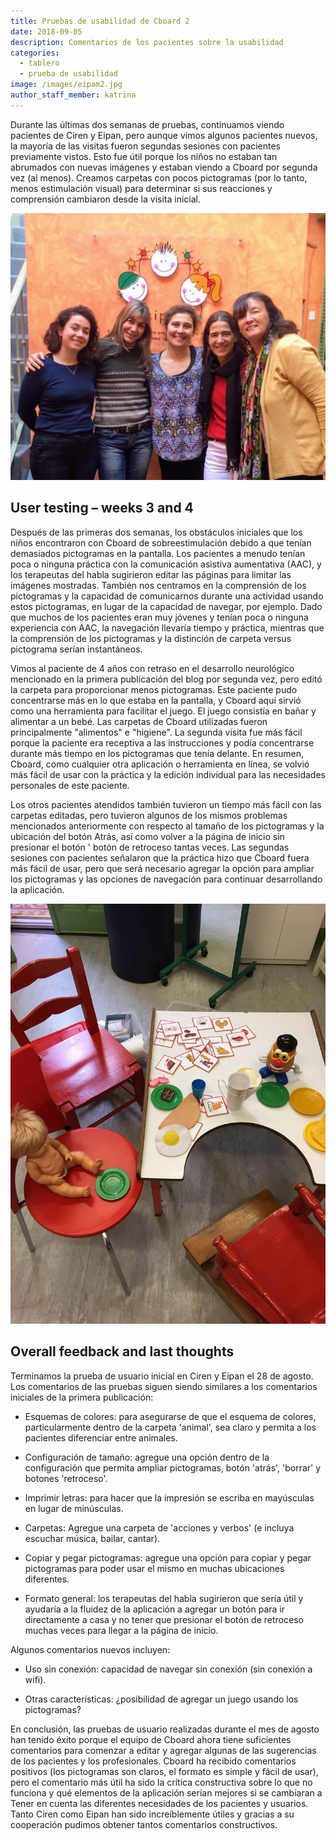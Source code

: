 ```yaml
---
title: Pruebas de usabilidad de Cboard 2
date: 2018-09-05
description: Comentarios de los pacientes sobre la usabilidad
categories:
  - tablero
  - prueba de usabilidad
image: /images/eipam2.jpg
author_staff_member: katrina
---
```


Durante las últimas dos semanas de pruebas, continuamos viendo pacientes de Ciren y Eipan, pero aunque vimos algunos pacientes nuevos, la mayoría de las visitas fueron segundas sesiones con pacientes previamente vistos. Esto fue útil porque los niños no estaban tan abrumados con nuevas imágenes y estaban viendo a Cboard por segunda vez (al menos). Creamos carpetas con pocos pictogramas (por lo tanto, menos estimulación visual) para determinar si sus reacciones y comprensión cambiaron desde la visita inicial.

![Eipan](/images/eipam2.jpg)

## User testing – weeks 3 and 4

Después de las primeras dos semanas, los obstáculos iniciales que los niños encontraron con Cboard de sobreestimulación debido a que tenían demasiados pictogramas en la pantalla. Los pacientes a menudo tenían poca o ninguna práctica con la comunicación asistiva aumentativa (AAC), y los terapeutas del habla sugirieron editar las páginas para limitar las imágenes mostradas. También nos centramos en la comprensión de los pictogramas y la capacidad de comunicarnos durante una actividad usando estos pictogramas, en lugar de la capacidad de navegar, por ejemplo. Dado que muchos de los pacientes eran muy jóvenes y tenían poca o ninguna experiencia con AAC, la navegación llevaría tiempo y práctica, mientras que la comprensión de los pictogramas y la distinción de carpeta versus pictograma serían instantáneos.

Vimos al paciente de 4 años con retraso en el desarrollo neurológico mencionado en la primera publicación del blog por segunda vez, pero editó la carpeta para proporcionar menos pictogramas. Este paciente pudo concentrarse más en lo que estaba en la pantalla, y Cboard aquí sirvió como una herramienta para facilitar el juego. El juego consistía en bañar y alimentar a un bebé. Las carpetas de Cboard utilizadas fueron principalmente "alimentos" e "higiene". La segunda visita fue más fácil porque la paciente era receptiva a las instrucciones y podía concentrarse durante más tiempo en los pictogramas que tenía delante. En resumen, Cboard, como cualquier otra aplicación o herramienta en línea, se volvió más fácil de usar con la práctica y la edición individual para las necesidades personales de este paciente.

Los otros pacientes atendidos también tuvieron un tiempo más fácil con las carpetas editadas, pero tuvieron algunos de los mismos problemas mencionados anteriormente con respecto al tamaño de los pictogramas y la ubicación del botón Atrás, así como volver a la página de inicio sin presionar el botón ' botón de retroceso tantas veces. Las segundas sesiones con pacientes señalaron que la práctica hizo que Cboard fuera más fácil de usar, pero que será necesario agregar la opción para ampliar los pictogramas y las opciones de navegación para continuar desarrollando la aplicación.

![Eipan2](/images/eipan3.jpeg)

## Overall feedback and last thoughts

Terminamos la prueba de usuario inicial en Ciren y Eipan el 28 de agosto. Los comentarios de las pruebas siguen siendo similares a los comentarios iniciales de la primera publicación:

- Esquemas de colores: para asegurarse de que el esquema de colores, particularmente dentro de la carpeta 'animal', sea claro y permita a los pacientes diferenciar entre animales.

- Configuración de tamaño: agregue una opción dentro de la configuración que permita ampliar pictogramas, botón 'atrás', 'borrar' y botones 'retroceso'.

- Imprimir letras: para hacer que la impresión se escriba en mayúsculas en lugar de minúsculas.

- Carpetas: Agregue una carpeta de 'acciones y verbos' (e incluya escuchar música, bailar, cantar).

- Copiar y pegar pictogramas: agregue una opción para copiar y pegar pictogramas para poder usar el mismo en muchas ubicaciones diferentes.

- Formato general: los terapeutas del habla sugirieron que sería útil y ayudaría a la fluidez de la aplicación a agregar un botón para ir directamente a casa y no tener que presionar el botón de retroceso muchas veces para llegar a la página de inicio.

Algunos comentarios nuevos incluyen:

- Uso sin conexión: capacidad de navegar sin conexión (sin conexión a wifi).

- Otras características: ¿posibilidad de agregar un juego usando los pictogramas?

En conclusión, las pruebas de usuario realizadas durante el mes de agosto han tenido éxito porque el equipo de Cboard ahora tiene suficientes comentarios para comenzar a editar y agregar algunas de las sugerencias de los pacientes y los profesionales. Cboard ha recibido comentarios positivos (los pictogramas son claros, el formato es simple y fácil de usar), pero el comentario más útil ha sido la crítica constructiva sobre lo que no funciona y qué elementos de la aplicación serían mejores si se cambiaran a Tener en cuenta las diferentes necesidades de los pacientes y usuarios. Tanto Ciren como Eipan han sido increíblemente útiles y gracias a su cooperación pudimos obtener tantos comentarios constructivos.